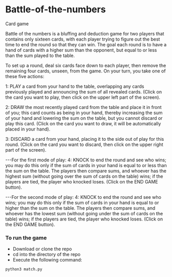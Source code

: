 # Battle-of-the-numbers
Card game

Battle of the numbers is a bluffing and deduction game for two players that contains only sixteen cards, with each player trying to figure out the best time to end the round so that they can win. The goal each round is to have a hand of cards with a higher sum than the opponent, but equal to or less than the sum played to the table.

To set up a round, deal six cards face down to each player, then remove the remaining four cards, unseen, from the game. On your turn, you take one of these five actions:

1: PLAY a card from your hand to the table, overlapping any cards previously played and announcing the sum of all revealed cards. (Click on the card you want to play, then click on the upper left part of the screen).

2: DRAW the most recently played card from the table and place it in front of you; this card counts as being in your hand, thereby increasing the sum of your hand and lowering the sum on the table, but you cannot discard or play this card. (Click on the card you want to draw, it will be automatically placed in your hand).

3: DISCARD a card from your hand, placing it to the side out of play for this round. (Click on the card you want to discard, then click on the upper right part of the screen).

---For the first mode of play:
4: KNOCK to end the round and see who wins; you may do this only if the sum of cards in your hand is equal to or less than the sum on the table. The players then compare sums, and whoever has the highest sum (without going over the sum of cards on the table) wins; if the players are tied, the player who knocked loses. (Click on the END GAME button).

---For the second mode of play:
4: KNOCK to end the round and see who wins; you may do this only if the sum of cards in your hand is equal to or higher than the sum on the table. The players then compare sums, and whoever has the lowest sum (without going under the sum of cards on the table) wins; if the players are tied, the player who knocked loses. (Click on the END GAME button).

### To run the game

* Download or clone the repo
* cd into the directory of the repo
* Execute the following command:
```
python3 match.py
```
